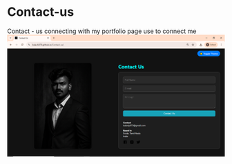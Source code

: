 # Contact-us
Contact - us 
connecting with my portfolio page use to connect me
![image alt](https://github.com/Bala-6478/Contact-us/blob/7da0264ad1a0b799c46b6a0c68721003ff124ed9/Screenshot%20(31).png)
